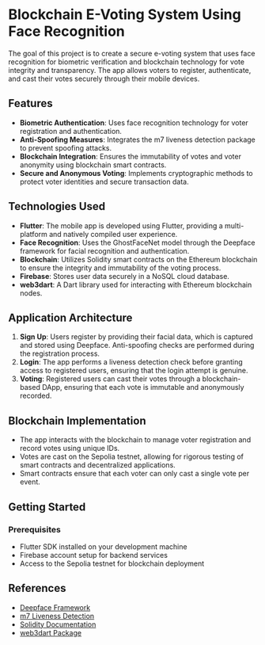 # Blockchain E-Voting System Using Face Recognition

The goal of this project is to create a secure e-voting system that uses face recognition for biometric verification and blockchain technology for vote integrity and transparency. The app allows voters to register, authenticate, and cast their votes securely through their mobile devices.

## Features
- **Biometric Authentication**: Uses face recognition technology for voter registration and authentication.
- **Anti-Spoofing Measures**: Integrates the m7 liveness detection package to prevent spoofing attacks.
- **Blockchain Integration**: Ensures the immutability of votes and voter anonymity using blockchain smart contracts.
- **Secure and Anonymous Voting**: Implements cryptographic methods to protect voter identities and secure transaction data.

## Technologies Used
- **Flutter**: The mobile app is developed using Flutter, providing a multi-platform and natively compiled user experience.
- **Face Recognition**: Uses the GhostFaceNet model through the Deepface framework for facial recognition and authentication.
- **Blockchain**: Utilizes Solidity smart contracts on the Ethereum blockchain to ensure the integrity and immutability of the voting process.
- **Firebase**: Stores user data securely in a NoSQL cloud database.
- **web3dart**: A Dart library used for interacting with Ethereum blockchain nodes.

## Application Architecture
1. **Sign Up**: Users register by providing their facial data, which is captured and stored using Deepface. Anti-spoofing checks are performed during the registration process.
2. **Login**: The app performs a liveness detection check before granting access to registered users, ensuring that the login attempt is genuine.
3. **Voting**: Registered users can cast their votes through a blockchain-based DApp, ensuring that each vote is immutable and anonymously recorded.

## Blockchain Implementation
- The app interacts with the blockchain to manage voter registration and record votes using unique IDs.
- Votes are cast on the Sepolia testnet, allowing for rigorous testing of smart contracts and decentralized applications.
- Smart contracts ensure that each voter can only cast a single vote per event.

## Getting Started
### Prerequisites
- Flutter SDK installed on your development machine
- Firebase account setup for backend services
- Access to the Sepolia testnet for blockchain deployment

## References
- [Deepface Framework](https://github.com/serengil/deepface)
- [m7 Liveness Detection](https://pub.dev/packages/m7_livelyness_detection)
- [Solidity Documentation](https://soliditylang.org/)
- [web3dart Package](https://pub.dev/packages/web3dart)
